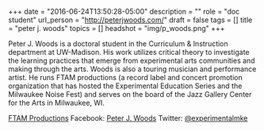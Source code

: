 +++
date = "2016-06-24T13:50:28-05:00"
description = ""
role = "doc student"
url_person = "http://peterjwoods.com/"
draft = false
tags = []
title = "peter j. woods"
topics = []
headshot = "img/p_woods.png"
+++

Peter J. Woods is a doctoral student in the Curriculum & Instruction department at UW-Madison. His work utilizes critical theory to investigate the learning practices that emerge from experimental arts communities and making through the arts. Woods is also a touring musician and performance artist. He runs FTAM productions (a record label and concert promotion organization that has hosted the Experimental Education Series and the Milwaukee Noise Fest) and serves on the board of the Jazz Gallery Center for the Arts in Milwaukee, WI.

[FTAM Productions](http://ftamproductions.com)
Facebook: [Peter J. Woods](http://facebook.com/peterjwoodsmke)
Twitter: [@experimentalmke](https://twitter.com/experimentalmke)